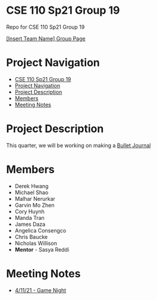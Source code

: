 # CSE 110 Sp21 Group 19
Repo for CSE 110 Sp21 Group 19
<!--- Change instances of "CSE 110 Sp21 Group 19" to Team Name--->

[[Insert Team Name] Group Page](admin/team.md)

# Project Navigation
- [CSE 110 Sp21 Group 19](#cse-110-sp21-group-19)
- [Project Navigation](#project-navigation)
- [Project Description](#project-description)
- [Members](#members)
- [Meeting Notes](#meeting-notes)

# Project Description
This quarter, we will be working on making a [Bullet Journal](https://en.wikipedia.org/wiki/Bullet_journal)

# Members
- Derek Hwang 
- Michael Shao
- Malhar Nerurkar
- Garvin Mo Zhen
- Cory Huynh
- Manda Tran
- James Daza
- Angelica Consengco
- Chris Baucke
- Nicholas Willison
- **Mentor** - Sasya Reddi

# Meeting Notes
- [4/11/21 - Game Night](admin/meetings/041121-gamenight.md)


